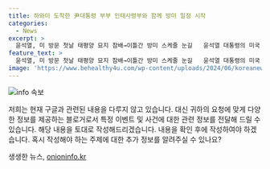```yaml
---
title: 하와이 도착한 尹대통령 부부 인태사령부와 함께 방미 일정 시작
categories:
  - News
excerpt: >
  윤석열, 미 방문 첫날 태평양 묘지 참배→이틀간 방미 스케줄 눈길   윤석열 대통령의 미국 방문이 시작되었다. 그의 첫날 일정은 태평양 국립묘지를 참배하고 동포 간담회를 가졌다. 이후 이틀간의 일정에서 미국 인도·태평양사령부와 국방 브리핑을 받으며 한미동맹을 강화하는 방침이다. 이번 방문으로 윤 대통령은 나토 정상회의 참석을 위해 워싱턴 D.C.로 이동할 예정이며, 체코, 스웨덴, 핀란드 등 다수의 나토 회원국과 회담을 갖는다.
feature_text: >
  윤석열, 미 방문 첫날 태평양 묘지 참배→이틀간 방미 스케줄 눈길   윤석열 대통령의 미국 방문이 시작되었다. 그의 첫날 일정은 태평양 국립묘지를 참배하고 동포 간담회를 가졌다. 이후 이틀간의 일정에서 미국 인도·태평양사령부와 국방 브리핑을 받으며 한미동맹을 강화하는 방침이다. 이번 방문으로 윤 대통령은 나토 정상회의 참석을 위해 워싱턴 D.C.로 이동할 예정이며, 체코, 스웨덴, 핀란드 등 다수의 나토 회원국과 회담을 갖는다.
image: 'https://www.behealthy4u.com/wp-content/uploads/2024/06/koreanews.jpg'
---
```


<p><img src="https://www.behealthy4u.com/wp-content/uploads/2024/06/koreanews.jpg" alt="info 속보" /></p>

<p>저희는 현재 구글과 관련된 내용을 다루지 않고 있습니다. 대신 귀하의 요청에 맞게 다양한 정보를 제공하는 블로거로서 특정 이벤트 및 사건에 대한 관련 정보를 전달해 드릴 수 있습니다. 해당 내용을 토대로 작성해드리겠습니다. 내용을 확인 후에 작성하여야 하겠습니다. 혹시 작성해야 하는 주제에 대한 추가 정보를 알려주실 수 있나요?</p>
생생한 뉴스, <a href="https://onioninfo.kr" rel="dofollow">onioninfo.kr</a>



